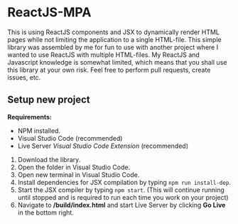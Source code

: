 # ReactJS-MPA
This is using ReactJS components and JSX to dynamically render HTML pages while not limiting the application to a single HTML-file. This simple library was assembled by me for fun to use with another project where I wanted to use ReactJS with multiple HTML-files. My ReactJS and Javascript knowledge is somewhat limited, which means that you shall use this library at your own risk. Feel free to perform pull requests, create issues, etc.

## Setup new project

**Requirements:**
- NPM installed.
- Visual Studio Code (recommended)
- Live Server *Visual Studio Code Extension* (recommended)

1. Download the library.
2. Open the folder in Visual Studio Code.
3. Open new terminal in Visual Studio Code.
4. Install dependencies for JSX compilation by typing ```npm run install-dep```.
5. Start the JSX compiler by typing ```npm start```. (This will continue running until stopped and is required to run each time you work on your project)
6. Navigate to **/build/index.html** and start Live Server by clicking **Go Live** in the bottom right.
